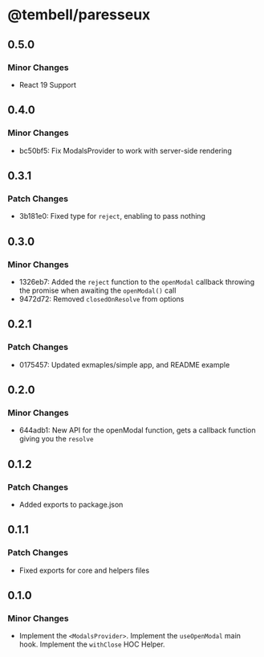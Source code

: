 # @tembell/paresseux

## 0.5.0

### Minor Changes

- React 19 Support

## 0.4.0

### Minor Changes

- bc50bf5: Fix ModalsProvider to work with server-side rendering

## 0.3.1

### Patch Changes

- 3b181e0: Fixed type for `reject`, enabling to pass nothing

## 0.3.0

### Minor Changes

- 1326eb7: Added the `reject` function to the `openModal` callback
  throwing the promise when awaiting the `openModal()` call
- 9472d72: Removed `closedOnResolve` from options

## 0.2.1

### Patch Changes

- 0175457: Updated exmaples/simple app, and README example

## 0.2.0

### Minor Changes

- 644adb1: New API for the openModal function, gets a callback function giving you the `resolve`

## 0.1.2

### Patch Changes

- Added exports to package.json

## 0.1.1

### Patch Changes

- Fixed exports for core and helpers files

## 0.1.0

### Minor Changes

- Implement the `<ModalsProvider>`.
  Implement the `useOpenModal` main hook.
  Implement the `withClose` HOC Helper.

